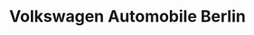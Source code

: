 ---
title: "Volkswagen Automobile Berlin"
url: /berlin/volkswagen-automobile-berlin-oberlandstrasse/
shop: Autohaus
---